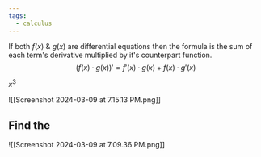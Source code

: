 ```yaml
---
tags:
  - calculus
---
```


If both $f(x)$ & $g(x)$ are differential equations then the formula is the sum of each term's derivative multiplied by it's counterpart function.
$$
(f(x) \cdot g(x))' = f'(x) \cdot g(x) + f(x) \cdot g'(x)
$$


$x^3$

![[Screenshot 2024-03-09 at 7.15.13 PM.png]]
## Find the 

![[Screenshot 2024-03-09 at 7.09.36 PM.png]]